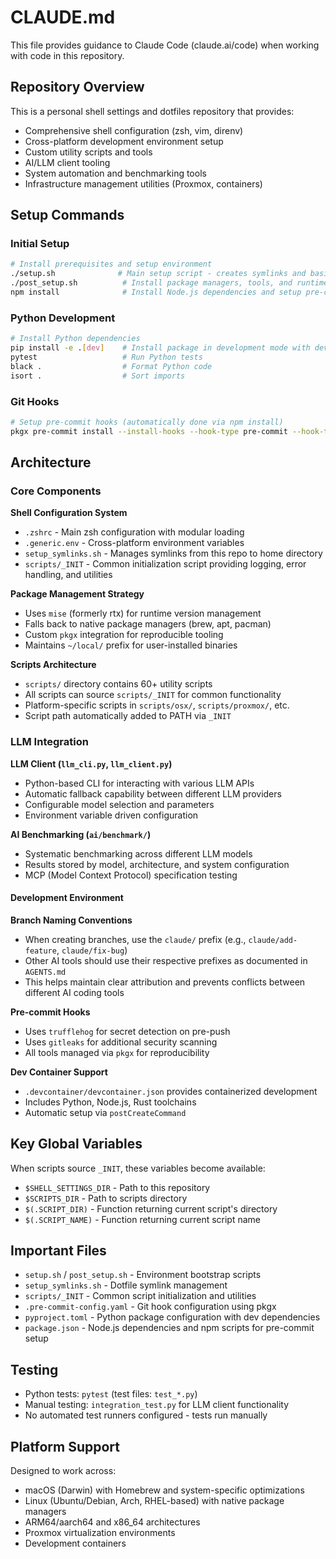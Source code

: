 # CLAUDE.md

This file provides guidance to Claude Code (claude.ai/code) when working with code in this repository.

## Repository Overview

This is a personal shell settings and dotfiles repository that provides:
- Comprehensive shell configuration (zsh, vim, direnv)
- Cross-platform development environment setup
- Custom utility scripts and tools
- AI/LLM client tooling
- System automation and benchmarking tools
- Infrastructure management utilities (Proxmox, containers)

## Setup Commands

### Initial Setup
```bash
# Install prerequisites and setup environment
./setup.sh              # Main setup script - creates symlinks and basic config
./post_setup.sh          # Install package managers, tools, and runtime environments
npm install              # Install Node.js dependencies and setup pre-commit hooks
```

### Python Development
```bash
# Install Python dependencies
pip install -e .[dev]    # Install package in development mode with dev dependencies
pytest                   # Run Python tests
black .                  # Format Python code
isort .                  # Sort imports
```

### Git Hooks
```bash
# Setup pre-commit hooks (automatically done via npm install)
pkgx pre-commit install --install-hooks --hook-type pre-commit --hook-type pre-push
```

## Architecture

### Core Components

**Shell Configuration System**
- `.zshrc` - Main zsh configuration with modular loading
- `.generic.env` - Cross-platform environment variables
- `setup_symlinks.sh` - Manages symlinks from this repo to home directory
- `scripts/_INIT` - Common initialization script providing logging, error handling, and utilities

**Package Management Strategy**
- Uses `mise` (formerly rtx) for runtime version management
- Falls back to native package managers (brew, apt, pacman)
- Custom `pkgx` integration for reproducible tooling
- Maintains `~/local/` prefix for user-installed binaries

**Scripts Architecture**
- `scripts/` directory contains 60+ utility scripts
- All scripts can source `scripts/_INIT` for common functionality
- Platform-specific scripts in `scripts/osx/`, `scripts/proxmox/`, etc.
- Script path automatically added to PATH via `_INIT`

### LLM Integration

**LLM Client (`llm_cli.py`, `llm_client.py`)**
- Python-based CLI for interacting with various LLM APIs
- Automatic fallback capability between different LLM providers
- Configurable model selection and parameters
- Environment variable driven configuration

**AI Benchmarking (`ai/benchmark/`)**
- Systematic benchmarking across different LLM models
- Results stored by model, architecture, and system configuration
- MCP (Model Context Protocol) specification testing

#### Development Environment

**Branch Naming Conventions**
- When creating branches, use the `claude/` prefix (e.g., `claude/add-feature`, `claude/fix-bug`)
- Other AI tools should use their respective prefixes as documented in `AGENTS.md`
- This helps maintain clear attribution and prevents conflicts between different AI coding tools

**Pre-commit Hooks**
- Uses `trufflehog` for secret detection on pre-push
- Uses `gitleaks` for additional security scanning
- All tools managed via `pkgx` for reproducibility

**Dev Container Support**
- `.devcontainer/devcontainer.json` provides containerized development
- Includes Python, Node.js, Rust toolchains
- Automatic setup via `postCreateCommand`

## Key Global Variables

When scripts source `_INIT`, these variables become available:
- `$SHELL_SETTINGS_DIR` - Path to this repository
- `$SCRIPTS_DIR` - Path to scripts directory  
- `$(.SCRIPT_DIR)` - Function returning current script's directory
- `$(.SCRIPT_NAME)` - Function returning current script name

## Important Files

- `setup.sh` / `post_setup.sh` - Environment bootstrap scripts
- `setup_symlinks.sh` - Dotfile symlink management
- `scripts/_INIT` - Common script initialization and utilities
- `.pre-commit-config.yaml` - Git hook configuration using pkgx
- `pyproject.toml` - Python package configuration with dev dependencies
- `package.json` - Node.js dependencies and npm scripts for pre-commit setup

## Testing

- Python tests: `pytest` (test files: `test_*.py`)
- Manual testing: `integration_test.py` for LLM client functionality
- No automated test runners configured - tests run manually

## Platform Support

Designed to work across:
- macOS (Darwin) with Homebrew and system-specific optimizations
- Linux (Ubuntu/Debian, Arch, RHEL-based) with native package managers
- ARM64/aarch64 and x86_64 architectures
- Proxmox virtualization environments
- Development containers